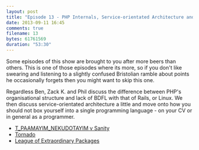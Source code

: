 ```yaml
---
layout: post
title: "Episode 13 - PHP Internals, Service-orientated Architecture and Language Wars"
date: 2013-09-11 16:45
comments: true
filename: 13
bytes: 61761569
duration: "53:30"
---
```


Some episodes of this show are brought to you after more beers than others. This is one of those episodes where its more, so if you don't like swearing and listening to a slightly confused Bristolian ramble about points he occasionally forgets then you might want to skip this one.

Regardless Ben, Zack K. and Phil discuss the difference between PHP's organisational structure and lack of BDFL with that of Rails, or Linux. We then discuss service-orientated architecture a little and move onto how you should not box yourself into a single programming language - on your CV or in general as a programmer.

* [T_PAAMAYIM_NEKUDOTAYIM v Sanity](http://philsturgeon.co.uk/blog/2013/09/t-paamayim-nekudotayim-v-sanity)
* [Tornado](http://www.tornadoweb.org/)
* [League of Extraordinary Packages](http://www.thephpleague.com/)